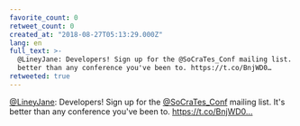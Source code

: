 ```yaml
---
favorite_count: 0
retweet_count: 0
created_at: "2018-08-27T05:13:29.000Z"
lang: en
full_text: >-
  @LineyJane: Developers! Sign up for the @SoCraTes_Conf mailing list. It's
  better than any conference you've been to. https://t.co/BnjWD0…
retweeted: true
---
```


[@LineyJane](https://twitter.com/LineyJane): Developers! Sign up for the
[@SoCraTes_Conf](https://twitter.com/SoCraTes_Conf) mailing list. It's better
than any conference you've been to. https://t.co/BnjWD0…

